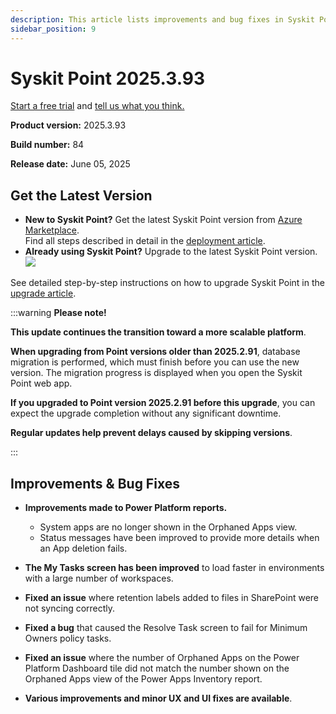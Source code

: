 ```yaml
---
description: This article lists improvements and bug fixes in Syskit Point version 2025.3.93
sidebar_position: 9
---
```


# Syskit Point 2025.3.93

[Start a free trial](https://www.syskit.com/products/point/free-trial/) and [tell us what you think.](https://www.syskit.com/company/contact-us/)

**Product version:** 2025.3.93

**Build number:** 84

**Release date:** June 05, 2025

## Get the Latest Version

* **New to Syskit Point?** Get the latest Syskit Point version from [Azure Marketplace](https://azuremarketplace.microsoft.com/en-us/marketplace/apps/syskitltd.syskit\_point).\
 Find all steps described in detail in the [deployment article](../../../set-up-point-enterprise/deployment/deploy-syskit-point.md).
* **Already using Syskit Point?** Upgrade to the latest Syskit Point version.\
 [![](https://aka.ms/deploytoazurebutton)](https://portal.azure.com/#create/Microsoft.Template/uri/https%3A%2F%2Fsyskitassetsstorage.blob.core.windows.net%2Fpoint%2FARMTemplates%2FPointUpdateDeploy%2FPointUpdateTemplate.json)

See detailed step-by-step instructions on how to upgrade Syskit Point in the [upgrade article](../../../set-up-point-enterprise/deployment/upgrade-syskit-point.md).

:::warning
**Please note!**

**This update continues the transition toward a more scalable platform**.  

**When upgrading from Point versions older than 2025.2.91**, database migration is performed, which must finish before you can use the new version.
The migration progress is displayed when you open the Syskit Point web app.

**If you upgraded to Point version 2025.2.91 before this upgrade**, you can expect the upgrade completion without any significant downtime.

**Regular updates help prevent delays caused by skipping versions**. 

:::

## Improvements & Bug Fixes

* **Improvements made to Power Platform reports.**
  * System apps are no longer shown in the Orphaned Apps view.
  * Status messages have been improved to provide more details when an App deletion fails. 

* **The My Tasks screen has been improved** to load faster in environments with a large number of workspaces.

* **Fixed an issue** where retention labels added to files in SharePoint were not syncing correctly.

* **Fixed a bug** that caused the Resolve Task screen to fail for Minimum Owners policy tasks.

* **Fixed an issue** where the number of Orphaned Apps on the Power Platform Dashboard tile did not match the number shown on the Orphaned Apps view of the Power Apps Inventory report.

* **Various improvements and minor UX and UI fixes are available**.
